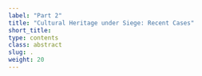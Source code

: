 ```yaml
---
label: "Part 2"
title: "Cultural Heritage under Siege: Recent Cases"
short_title:
type: contents
class: abstract
slug: .
weight: 20
---
```

